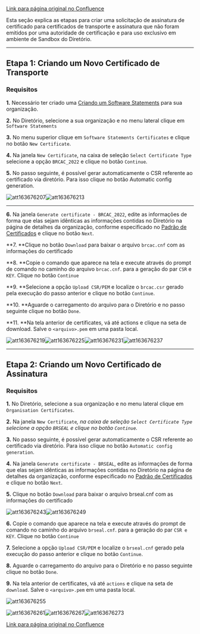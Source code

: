 [Link para página original no Confluence](https://openfinancebrasil.atlassian.net/wiki/spaces/OF/pages/133792152)

Esta seção explica as etapas para criar uma solicitação de assinatura de certificado para certificados de transporte e assinatura que não foram emitidos por uma autoridade de certificação e para uso exclusivo em ambiente de Sandbox do Diretório.

* * *

## **Etapa 1: Criando um Novo Certificado de Transporte**

### Requisitos

**1.** Necessário ter criado uma [<u>Criando um Software Statements</u>](/wiki/spaces/DraftOF/pages/85295271/10.+Criando+um+Software+Statements) para sua organização.

**2.** No Diretório, selecione a sua organização e no menu lateral clique em `Software Statements`

**3.** No menu superior clique em `Software Statements Certificates` e clique no botão `New Certificate`.

**4.** Na janela `New Certificate`, na caixa de seleção `Select Certificate Type` selecione a opção `BRCAC_2022` e clique no botão `Continue`*.*

**5.** No passo seguinte, é possível gerar automaticamente o CSR referente ao certificado via diretório. Para isso clique no botão Automatic config generation.

![att163676207](12.%20Criando%20certificados%20de%20transporte%20e%20assinatura%20em%20Sandbox/attachments/image-20230822-182005.png)![att163676213](12.%20Criando%20certificados%20de%20transporte%20e%20assinatura%20em%20Sandbox/attachments/image-20230822-182027.png)

* * *

**6.** Na janela `Generate certificate - BRCAC_2022`, edite as informações de forma que elas sejam idênticas as informações contidas no Diretório na página de detalhes da organização, conforme especificado no [Padrão de Certificados](https://openfinancebrasil.atlassian.net/wiki/spaces/OF/pages/82313425) e clique no botão `Next`.

**7. **Clique no botão `Download` para baixar o arquivo `brcac.cnf` com as informações do certificado

**8. **Copie o comando que aparece na tela e execute através do prompt de comando no caminho do arquivo `brcac.cnf`. para a geração do par `CSR` e `KEY`. Clique no botão `Continue`

**9. **Selecione a opção `Upload CSR/PEM` e localize o `brcac.csr` gerado pela execução do passo anterior e clique no botão `Continue`.

**10. **Aguarde o carregamento do arquivo para o Diretório e no passo seguinte clique no botão `Done`.

**11.  **Na tela anterior de certificates, vá até actions e clique na seta de download. Salve o `<arquivo>.pem` em uma pasta local. 

![att163676219](12.%20Criando%20certificados%20de%20transporte%20e%20assinatura%20em%20Sandbox/attachments/image-20230822-182113.png)![att163676225](12.%20Criando%20certificados%20de%20transporte%20e%20assinatura%20em%20Sandbox/attachments/image-20230822-182156.png)![att163676231](12.%20Criando%20certificados%20de%20transporte%20e%20assinatura%20em%20Sandbox/attachments/image-20230822-182225.png)![att163676237](12.%20Criando%20certificados%20de%20transporte%20e%20assinatura%20em%20Sandbox/attachments/image-20230822-182247.png)

* * *

##  **Etapa 2: Criando um Novo Certificado de Assinatura**

### Requisitos

**1.** No Diretório, selecione a sua organização e no menu lateral clique em `Organisation Certificates`.

**2.** Na janela `New Certificate`*, *na caixa de seleção `Select Certificate Type` selecione a opção `BRSEAL` e clique no botão `Continue`*.*

**3.** No passo seguinte, é possível gerar automaticamente o CSR referente ao certificado via diretório. Para isso clique no botão `Automatic config generation`.

**4.** Na janela `Generate certificate - BRSEAL`, edite as informações de forma que elas sejam idênticas as informações contidas no Diretório na página de detalhes da organização, conforme especificado no [Padrão de Certificados](../../../../OF/Open%20Finance%20Brasil/Seguran%c3%a7a/Padr%c3%a3o%20de%20Certificados/v2.0%20-%20Padr%c3%a3o%20de%20Certificados/[PT]%20Padr%c3%a3o%20de%20Certificados%20Open%20Finance%20Brasil%202.1) e clique no botão `Next`.

**5.** Clique no botão `Download` para baixar o arquivo brseal.cnf com as informações do certificado

![att163676243](12.%20Criando%20certificados%20de%20transporte%20e%20assinatura%20em%20Sandbox/attachments/image-20230822-184137.png)![att163676249](12.%20Criando%20certificados%20de%20transporte%20e%20assinatura%20em%20Sandbox/attachments/image-20230822-184158.png)

**6.** Copie o comando que aparece na tela e execute através do prompt de comando no caminho do arquivo `brseal.cnf`. para a geração do par `CSR e KEY`. Clique no botão `Continue`

**7.** Selecione a opção `Upload CSR/PEM` e localize o `brseal.cnf` gerado pela execução do passo anterior e clique no botão `Continue`.

**8.** Aguarde o carregamento do arquivo para o Diretório e no passo seguinte clique no botão `Done`.

**9.** Na tela anterior de certificates, vá até `actions` e clique na seta de `download`. Salve o `<arquivo>.pem` em uma pasta local. 

![att163676255](12.%20Criando%20certificados%20de%20transporte%20e%20assinatura%20em%20Sandbox/attachments/image-20230822-184421.png)

![att163676261](12.%20Criando%20certificados%20de%20transporte%20e%20assinatura%20em%20Sandbox/attachments/image-20230822-184437.png)![att163676267](12.%20Criando%20certificados%20de%20transporte%20e%20assinatura%20em%20Sandbox/attachments/image-20230822-184453.png)![att163676273](12.%20Criando%20certificados%20de%20transporte%20e%20assinatura%20em%20Sandbox/attachments/image-20230822-184514.png)

[Link para página original no Confluence](https://openfinancebrasil.atlassian.net/wiki/spaces/OF/pages/133792152)